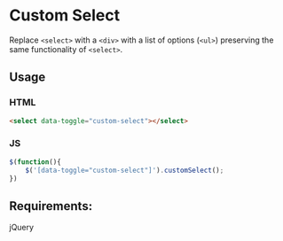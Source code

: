 # Custom Select
Replace ```<select>``` with a ```<div>``` with a list of options (```<ul>```) preserving the same functionality of ```<select>```.

## Usage

### HTML
```html
<select data-toggle="custom-select"></select>
```

### JS
```javascript
$(function(){
	$('[data-toggle="custom-select"]').customSelect();
})
```

## Requirements:
jQuery
